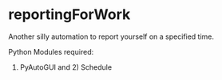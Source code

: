 # reportingForWork
Another silly automation to report yourself on a specified time.

Python Modules required:
1) PyAutoGUI and 2) Schedule
